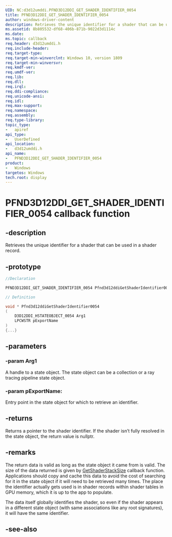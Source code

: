 ```yaml
---
UID: NC:d3d12umddi.PFND3D12DDI_GET_SHADER_IDENTIFIER_0054
title: PFND3D12DDI_GET_SHADER_IDENTIFIER_0054
author: windows-driver-content
description: Retrieves the unique identifier for a shader that can be used in a shader record.
ms.assetid: 8b805532-df68-406b-871b-9022d3d1114c
ms.date: 
ms.topic: callback
req.header: d3d12umddi.h
req.include-header:
req.target-type:
req.target-min-winverclnt: Windows 10, version 1809
req.target-min-winversvr:
req.kmdf-ver:
req.umdf-ver:
req.lib:
req.dll:
req.irql: 
req.ddi-compliance:
req.unicode-ansi:
req.idl:
req.max-support:
req.namespace:
req.assembly:
req.type-library: 
topic_type: 
-	apiref
api_type: 
-	UserDefined
api_location: 
-	d3d12umddi.h
api_name: 
-	PFND3D12DDI_GET_SHADER_IDENTIFIER_0054
product:
-	Windows
targetos: Windows
tech.root: display
---
```


# PFND3D12DDI_GET_SHADER_IDENTIFIER_0054 callback function

## -description

Retrieves the unique identifier for a shader that can be used in a shader record. 

## -prototype

```cpp
//Declaration

PFND3D12DDI_GET_SHADER_IDENTIFIER_0054 Pfnd3d12ddiGetShaderIdentifier0054; 

// Definition

void * Pfnd3d12ddiGetShaderIdentifier0054 
(
	D3D12DDI_HSTATEOBJECT_0054 Arg1
	LPCWSTR pExportName
)
{...}

```

## -parameters

### -param Arg1

A handle to a state object. The state object can be a collection or a ray tracing pipeline state object.

### -param pExportName: 

Entry point in the state object for which to retrieve an identifier.

## -returns

Returns a pointer to the shader identifier. If the shader isn’t fully resolved in the state object, the return value is nullptr.

## -remarks

The return data is valid as long as the state object it came from is valid. The size of the data returned is given by [GetShaderStackSize](nc-d3d12umddi-pfnd3d12ddi_get_shader_stack_size_0054.md) callback function. Applications should copy and cache this data to avoid the cost of searching for it in the state object if it will need to be retrieved many times. The place the identifier actually gets used is in shader records within shader tables in GPU memory, which it is up to the app to populate. 

The data itself globally identifies the shader, so even if the shader appears in a different state object (with same associations like any root signatures), it will have the same identifier.




## -see-also
